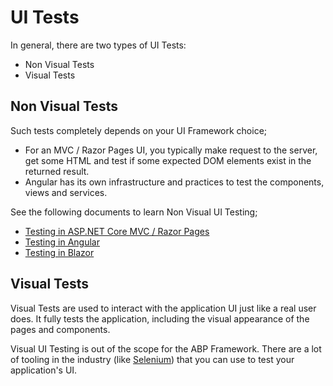 # UI Tests

In general, there are two types of UI Tests:

* Non Visual Tests
* Visual Tests

## Non Visual Tests

Such tests completely depends on your UI Framework choice;

* For an MVC / Razor Pages UI, you typically make request to the server, get some HTML and test if some expected DOM elements exist in the returned result.
* Angular has its own infrastructure and practices to test the components, views and services.

See the following documents to learn Non Visual UI Testing;

* [Testing in ASP.NET Core MVC / Razor Pages](../framework/ui/mvc-razor-pages/testing.md)
* [Testing in Angular](../framework/ui/angular/testing.md)
* [Testing in Blazor](../framework/ui/blazor/testing.md)

## Visual Tests

Visual Tests are used to interact with the application UI just like a real user does. It fully tests the application, including the visual appearance of the pages and components.

Visual UI Testing is out of the scope for the ABP Framework. There are a lot of tooling in the industry (like [Selenium](https://www.selenium.dev/)) that you can use to test your application's UI.
